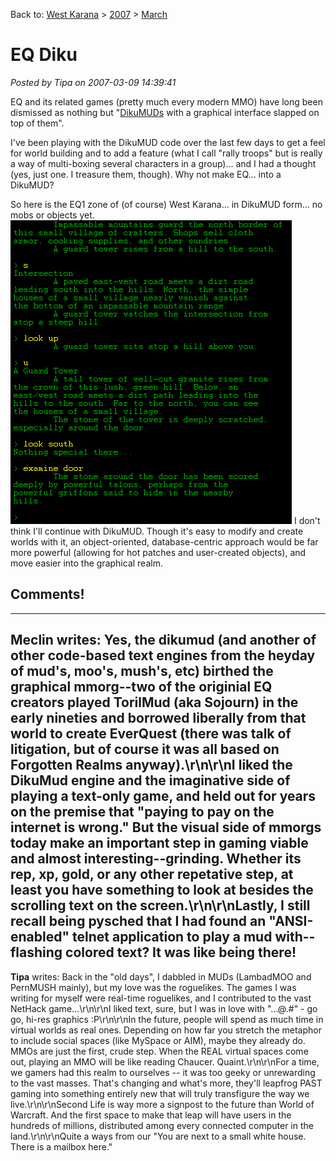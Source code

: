 Back to: [West Karana](/posts/westkarana.md) > [2007](/posts/2007/westkarana.md) > [March](./westkarana.md)
# EQ Diku

*Posted by Tipa on 2007-03-09 14:39:41*

EQ and its related games (pretty much every modern MMO) have long been dismissed as nothing but "[DikuMUDs](http://en.wikipedia.org/wiki/DikuMUD) with a graphical interface slapped on top of them".

I've been playing with the DikuMUD code over the last few days to get a feel for world building and to add a feature (what I call "rally troops" but is really a way of multi-boxing several characters in a group)... and I had a thought (yes, just one. I treasure them, though). Why not make EQ... into a DikuMUD?

So here is the EQ1 zone of (of course) West Karana... in DikuMUD form... no mobs or objects yet.
![diku.gif](../../../uploads/2007/03/diku.gif)
I don't think I'll continue with DikuMUD. Though it's easy to modify and create worlds with it, an object-oriented, database-centric approach would be far more powerful (allowing for hot patches and user-created objects), and move easier into the graphical realm.
## Comments!
---
**Meclin** writes: Yes, the dikumud (and another of other code-based text engines from the heyday of mud's, moo's, mush's, etc) birthed the graphical mmorg--two of the originial EQ creators played TorilMud (aka Sojourn) in the early nineties and borrowed liberally from that world to create EverQuest (there was talk of litigation, but of course it was all based on Forgotten Realms anyway).\r\n\r\nI liked the DikuMud engine and the imaginative side of playing a text-only game, and held out for years on the premise that "paying to pay on the internet is wrong."  But the visual side of mmorgs today make an important step in gaming viable and almost interesting--grinding.  Whether its rep, xp, gold, or any other repetative step, at least you have something to look at besides the scrolling text on the screen.\r\n\r\nLastly, I still recall being pysched that I had found an "ANSI-enabled" telnet application to play a mud with--flashing colored text?  It was like being there!
---
**Tipa** writes: Back in the "old days", I dabbled in MUDs (LambadMOO and PernMUSH mainly), but my love was the roguelikes. The games I was writing for myself were real-time roguelikes, and I contributed to the vast NetHack game...\r\n\r\nI liked text, sure, but I was in love with "...@.#" - go go, hi-res graphics :P\r\n\r\nIn the future, people will spend as much time in virtual worlds as real ones. Depending on how far you stretch the metaphor to include social spaces (like MySpace or AIM), maybe they already do. MMOs are just the first, crude step. When the REAL virtual spaces come out, playing an MMO will be like reading Chaucer. Quaint.\r\n\r\nFor a time, we gamers had this realm to ourselves -- it was too geeky or unrewarding to the vast masses. That's changing and what's more, they'll leapfrog PAST gaming into something entirely new that will truly transfigure the way we live.\r\n\r\nSecond Life is way more a signpost to the future than World of Warcraft. And the first space to make that leap will have users in the hundreds of millions, distributed among every connected computer in the land.\r\n\r\nQuite a ways from our "You are next to a small white house. There is a mailbox here."
